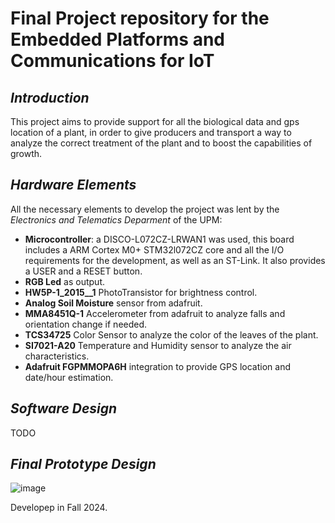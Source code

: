 # Final Project repository for the Embedded Platforms and Communications for IoT

## _Introduction_

This project aims to provide support for all the biological data and gps location of a plant, in order to give producers and transport a way to analyze the correct treatment of the plant and to boost the capabilities of growth.

## _Hardware Elements_

All the necessary elements to develop the project was lent by the _Electronics and Telematics Deparment_ of the UPM:
- **Microcontroller**: a DISCO-L072CZ-LRWAN1 was used, this board includes a ARM Cortex M0+ STM32l072CZ core and all the I/O requirements for the development, as well as an ST-Link. It also provides a USER and a RESET button.
- **RGB Led** as output.
- **HW5P-1_2015__1** PhotoTransistor for brightness control.
- **Analog Soil Moisture** sensor from adafruit.
- **MMA8451Q-1** Accelerometer from adafruit to analyze falls and orientation change if needed.
- **TCS34725** Color Sensor to analyze the color of the leaves of the plant.
- **SI7021-A20** Temperature and Humidity sensor to analyze the air characteristics.
- **Adafruit FGPMMOPA6H** integration to provide GPS location and date/hour estimation.

## _Software Design_
TODO
## _Final Prototype Design_
![image](https://github.com/user-attachments/assets/7a0f49d2-3d71-446f-bc38-0bca12299a01)

Developep in Fall 2024.
